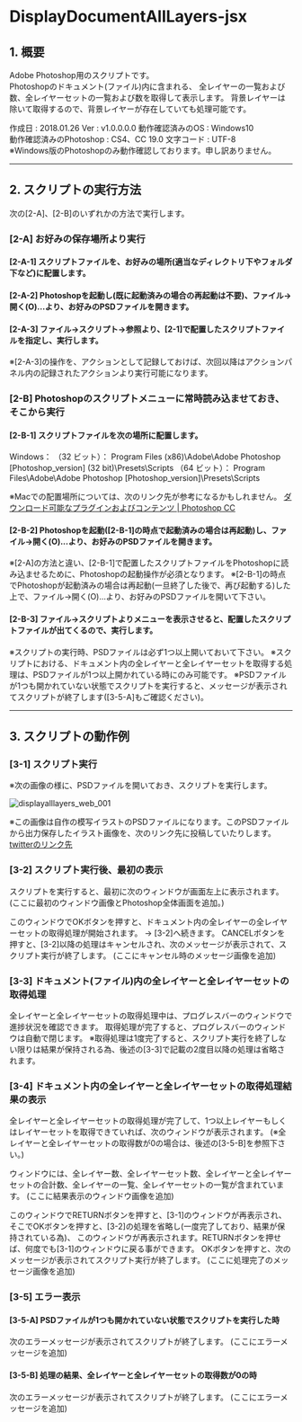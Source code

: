# DisplayDocumentAllLayers-jsx  

## 1. 概要  
Adobe Photoshop用のスクリプトです。  
Photoshopのドキュメント(ファイル)内に含まれる、
全レイヤーの一覧および数、全レイヤーセットの一覧および数を取得して表示します。
背景レイヤーは除いて取得するので、背景レイヤーが存在していても処理可能です。

作成日 : 2018.01.26
Ver : v1.0.0.0.0 
動作確認済みのOS : Windows10  
動作確認済みのPhotoshop : CS4、CC 19.0
文字コード : UTF-8  
※Windows版のPhotoshopのみ動作確認しております。申し訳ありません。

- - -

## 2. スクリプトの実行方法  
次の[2-A]、[2-B]のいずれかの方法で実行します。

### [2-A] お好みの保存場所より実行

#### [2-A-1] スクリプトファイルを、お好みの場所(適当なディレクトリ下やフォルダ下など)に配置します。  

#### [2-A-2] Photoshopを起動し(既に起動済みの場合の再起動は不要)、ファイル→開く(O)...より、お好みのPSDファイルを開きます。  

#### [2-A-3] ファイル→スクリプト→参照より、[2-1]で配置したスクリプトファイルを指定し、実行します。  
※[2-A-3]の操作を、アクションとして記録しておけば、次回以降はアクションパネル内の記録されたアクションより実行可能になります。

### [2-B] Photoshopのスクリプトメニューに常時読み込ませておき、そこから実行

#### [2-B-1] スクリプトファイルを次の場所に配置します。  
Windows：
（32 ビット）： Program Files (x86)\Adobe\Adobe Photoshop [Photoshop_version] (32 bit)\Presets\Scripts
（64 ビット）： Program Files\Adobe\Adobe Photoshop [Photoshop_version]\Presets\Scripts

※Macでの配置場所については、次のリンク先が参考になるかもしれません。
[ダウンロード可能なプラグインおよびコンテンツ | Photoshop CC](https://helpx.adobe.com/jp/photoshop/kb/downloadable-plugins-and-content.html# "Adobe")  

#### [2-B-2] Photoshopを起動([2-B-1]の時点で起動済みの場合は再起動)し、ファイル→開く(O)...より、お好みのPSDファイルを開きます。  
※[2-A]の方法と違い、[2-B-1]で配置したスクリプトファイルをPhotoshopに読み込ませるために、Photoshopの起動操作が必須となります。
※[2-B-1]の時点でPhotoshopが起動済みの場合は再起動(一旦終了した後で、再び起動する)した上で、ファイル→開く(O)...より、お好みのPSDファイルを開いて下さい。

#### [2-B-3] ファイル→スクリプトよりメニューを表示させると、配置したスクリプトファイルが出てくるので、実行します。  

※スクリプトの実行時、PSDファイルは必ず1つ以上開いておいて下さい。
※スクリプトにおける、ドキュメント内の全レイヤーと全レイヤーセットを取得する処理は、PSDファイルが1つ以上開かれている時にのみ可能です。
※PSDファイルが1つも開かれていない状態でスクリプトを実行すると、メッセージが表示されてスクリプトが終了します([3-5-A]もご確認ください)。

- - -

## 3. スクリプトの動作例
### [3-1] スクリプト実行
※次の画像の様に、PSDファイルを開いておき、スクリプトを実行します。

![displayalllayers_web_001](https://user-images.githubusercontent.com/2978899/35427998-01df12f2-02b0-11e8-8c1b-7d7de5f9fce8.png)

※この画像は自作の模写イラストのPSDファイルになります。このPSDファイルから出力保存したイラスト画像を、次のリンク先に投稿していたりします。
[twitterのリンク先](https://twitter.com/KohFlag/status/928910956926615552 "Twitter")  

### [3-2] スクリプト実行後、最初の表示  
スクリプトを実行すると、最初に次のウィンドウが画面左上に表示されます。  
(ここに最初のウィンドウ画像とPhotoshop全体画面を追加。)

このウィンドウでOKボタンを押すと、ドキュメント内の全レイヤーの全レイヤーセットの取得処理が開始されます。 → [3-2]へ続きます。
CANCELボタンを押すと、[3-2]以降の処理はキャンセルされ、次のメッセージが表示されて、スクリプト実行が終了します。
(ここにキャンセル時のメッセージ画像を追加)

### [3-3] ドキュメント(ファイル)内の全レイヤーと全レイヤーセットの取得処理  
全レイヤーと全レイヤーセットの取得処理中は、プログレスバーのウィンドウで進捗状況を確認できます。
取得処理が完了すると、プログレスバーのウィンドウは自動で閉じます。
※取得処理は1度完了すると、スクリプト実行を終了しない限りは結果が保持される為、後述の[3-3]で記載の2度目以降の処理は省略されます。

### [3-4] ドキュメント内の全レイヤーと全レイヤーセットの取得処理結果の表示  
全レイヤーと全レイヤーセットの取得処理が完了して、1つ以上レイヤーもしくはレイヤーセットを取得できていれば、次のウィンドウが表示されます。
(※全レイヤーと全レイヤーセットの取得数が0の場合は、後述の[3-5-B]を参照下さい。)

ウィンドウには、全レイヤー数、全レイヤーセット数、全レイヤーと全レイヤーセットの合計数、全レイヤーの一覧、全レイヤーセットの一覧が含まれています。
(ここに結果表示のウィンドウ画像を追加)


このウィンドウでRETURNボタンを押すと、[3-1]のウィンドウが再表示され、そこでOKボタンを押すと、[3-2]の処理を省略し(一度完了しており、結果が保持されている為)、
このウィンドウが再表示されます。RETURNボタンを押せば、何度でも[3-1]のウィンドウに戻る事ができます。
OKボタンを押すと、次のメッセージが表示されてスクリプト実行が終了します。
(ここに処理完了のメッセージ画像を追加)

### [3-5] エラー表示  
#### [3-5-A] PSDファイルが1つも開かれていない状態でスクリプトを実行した時
次のエラーメッセージが表示されてスクリプトが終了します。
(ここにエラーメッセージを追加)

#### [3-5-B] 処理の結果、全レイヤーと全レイヤーセットの取得数が0の時
次のエラーメッセージが表示されてスクリプトが終了します。
(ここにエラーメッセージを追加)
